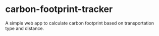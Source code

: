 # carbon-footprint-tracker
A simple web app to calculate carbon footprint based on transportation type and distance.
